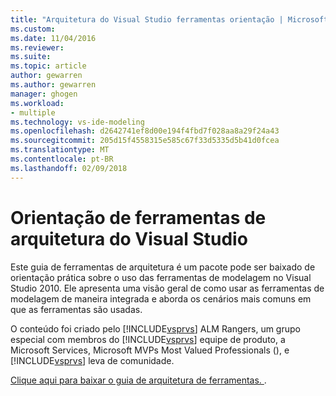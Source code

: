```yaml
---
title: "Arquitetura do Visual Studio ferramentas orientação | Microsoft Docs"
ms.custom: 
ms.date: 11/04/2016
ms.reviewer: 
ms.suite: 
ms.topic: article
author: gewarren
ms.author: gewarren
manager: ghogen
ms.workload:
- multiple
ms.technology: vs-ide-modeling
ms.openlocfilehash: d2642741ef8d00e194f4fbd7f028aa8a29f24a43
ms.sourcegitcommit: 205d15f4558315e585c67f33d5335d5b41d0fcea
ms.translationtype: MT
ms.contentlocale: pt-BR
ms.lasthandoff: 02/09/2018
---
```

# <a name="visual-studio-architecture-tooling-guidance"></a>Orientação de ferramentas de arquitetura do Visual Studio
Este guia de ferramentas de arquitetura é um pacote pode ser baixado de orientação prática sobre o uso das ferramentas de modelagem no Visual Studio 2010. Ele apresenta uma visão geral de como usar as ferramentas de modelagem de maneira integrada e aborda os cenários mais comuns em que as ferramentas são usadas.  
  
 O conteúdo foi criado pelo [!INCLUDE[vsprvs](../code-quality/includes/vsprvs_md.md)] ALM Rangers, um grupo especial com membros do [!INCLUDE[vsprvs](../code-quality/includes/vsprvs_md.md)] equipe de produto, a Microsoft Services, Microsoft MVPs Most Valued Professionals (), e [!INCLUDE[vsprvs](../code-quality/includes/vsprvs_md.md)] leva de comunidade.  
  
 [Clique aqui para baixar o guia de arquitetura de ferramentas. ](http://go.microsoft.com/fwlink/?LinkID=191984).